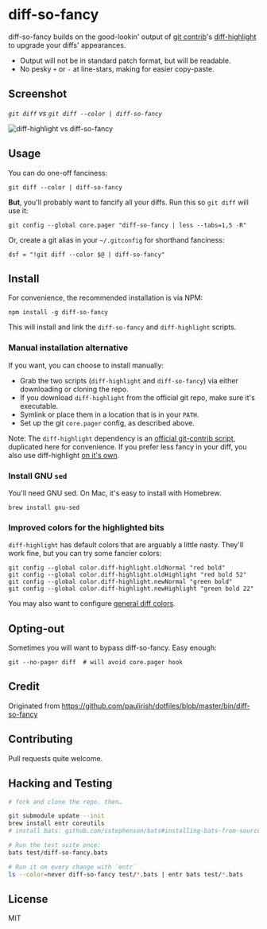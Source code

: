# diff-so-fancy

diff-so-fancy builds on the good-lookin' output of [git contrib](https://github.com/git/git/tree/master/contrib)'s [diff-highlight](https://github.com/git/git/tree/master/contrib/diff-highlight) to upgrade
your diffs' appearances.

* Output will not be in standard patch format, but will be readable.
* No pesky `+` or `-` at line-stars, making for easier copy-paste.

## Screenshot

*`git diff` vs `git diff --color | diff-so-fancy`*

![diff-highlight vs diff-so-fancy](https://cloud.githubusercontent.com/assets/39191/10000682/8e849130-6052-11e5-9bd9-bd4505cd24d6.png)

## Usage

You can do one-off fanciness:
```shell
git diff --color | diff-so-fancy
```

**But**, you'll probably want to fancify all your diffs. Run this so `git diff` will use it:
```shell
git config --global core.pager "diff-so-fancy | less --tabs=1,5 -R"
```

Or, create a git alias  in your `~/.gitconfig` for shorthand fanciness:
```shell
dsf = "!git diff --color $@ | diff-so-fancy"
```

## Install

For convenience, the recommended installation is via NPM:
```shell
npm install -g diff-so-fancy
```
This will install and link the `diff-so-fancy` and `diff-highlight` scripts.

### Manual installation alternative

If you want, you can choose to install manually:

* Grab the two scripts (`diff-highlight` and `diff-so-fancy`) via either downloading or cloning the repo.
* If you download `diff-highlight` from the official git repo, make sure it's executable.
* Symlink or place them in a location that is in your `PATH`.
* Set up the git `core.pager` config, as described above.

Note: The `diff-highlight` dependency is an [official git-contrib script](https://github.com/git/git/tree/master/contrib/diff-highlight), duplicated here for convenience. If you prefer less fancy in your diff, you also use diff-highlight [on it's own](https://news.ycombinator.com/item?id=11068436).

### Install GNU `sed`

You'll need GNU sed. On Mac, it's easy to install with Homebrew.
```shell
brew install gnu-sed
```

### Improved colors for the highlighted bits

`diff-highlight` has default colors that are arguably a little nasty. They'll work fine, but you can try some fancier colors:
```shell
git config --global color.diff-highlight.oldNormal "red bold"
git config --global color.diff-highlight.oldHighlight "red bold 52"
git config --global color.diff-highlight.newNormal "green bold"
git config --global color.diff-highlight.newHighlight "green bold 22"
```
You may also want to configure [general diff colors](https://github.com/paulirish/dotfiles/blob/63cb8193b0e66cf80ab6332477f1f52c7fbb9311/.gitconfig#L23-L36).

## Opting-out

Sometimes you will want to bypass diff-so-fancy. Easy enough:

```shell
git --no-pager diff  # will avoid core.pager hook
```


## Credit

Originated from https://github.com/paulirish/dotfiles/blob/master/bin/diff-so-fancy

## Contributing

Pull requests quite welcome.

## Hacking and Testing

```sh
# fork and clone the repo. then…

git submodule update --init
brew install entr coreutils
# install bats: github.com/sstephenson/bats#installing-bats-from-source
```

```sh
# Run the test suite once:
bats test/diff-so-fancy.bats

# Run it on every change with `entr`
ls --color=never diff-so-fancy test/*.bats | entr bats test/*.bats
```

## License

MIT
